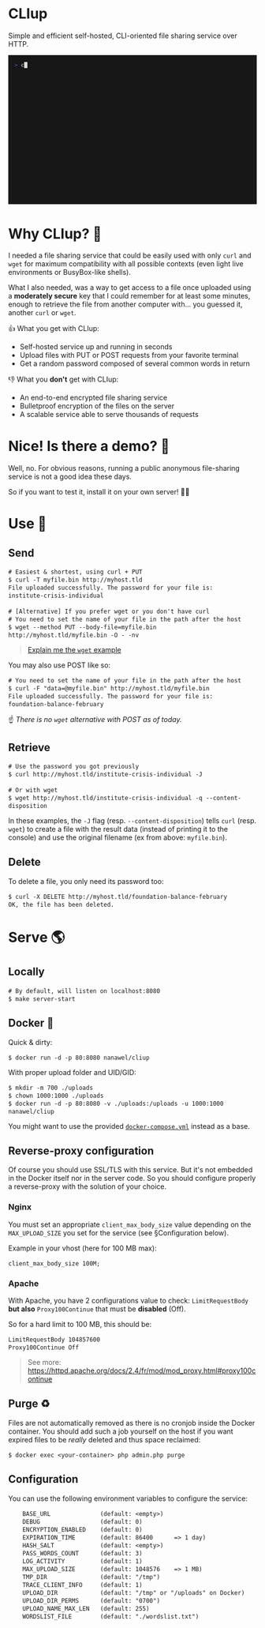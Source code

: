 CLIup
=====

Simple and efficient self-hosted, CLI-oriented file sharing service over HTTP.


![Demo](doc/demo.gif)


# Why CLIup? 🤔

I needed a file sharing service that could be easily used with only `curl` and `wget` for maximum
compatibility with all possible contexts (even light live environments or BusyBox-like shells).

What I also needed, was a way to get access to a file once uploaded using a **moderately secure** key
that I could remember for at least some minutes, enough to retrieve the file from another computer
with... you guessed it, another `curl` or `wget`.

👍 What you get with CLIup:

* Self-hosted service up and running in seconds
* Upload files with PUT or POST requests from your favorite terminal
* Get a random password composed of several common words in return

👎 What you **don't** get with CLIup:

* An end-to-end encrypted file sharing service
* Bulletproof encryption of the files on the server
* A scalable service able to serve thousands of requests


# Nice! Is there a demo? 👀

Well, no. For obvious reasons, running a public anonymous file-sharing service is not a good idea
these days.

So if you want to test it, install it on your own server! 👷‍♀️


# Use 🚀

## Send

```shell
# Easiest & shortest, using curl + PUT
$ curl -T myfile.bin http://myhost.tld
File uploaded successfully. The password for your file is:
institute-crisis-individual

# [Alternative] If you prefer wget or you don't have curl
# You need to set the name of your file in the path after the host
$ wget --method PUT --body-file=myfile.bin http://myhost.tld/myfile.bin -O - -nv
```

> [Explain me the `wget` example](https://explainshell.com/explain?cmd=wget+--method+PUT+--body-file%3D5MB.file+http%3A%2F%2Flocalhost%3A8080%2Fmyfile.bin+-O+-+-nv)

You may also use POST like so:

```shell
# You need to set the name of your file in the path after the host
$ curl -F "data=@myfile.bin" http://myhost.tld/myfile.bin
File uploaded successfully. The password for your file is:
foundation-balance-february
```

☝ _There is no `wget` alternative with POST as of today._

## Retrieve

```shell
# Use the password you got previously
$ curl http://myhost.tld/institute-crisis-individual -J

# Or with wget
$ wget http://myhost.tld/institute-crisis-individual -q --content-disposition
```

In these examples, the `-J` flag (resp. `--content-disposition`) tells `curl` (resp. `wget`) to create a file with
the result data (instead of printing it to the console) and use the original filename (ex from above: `myfile.bin`).

## Delete

To delete a file, you only need its password too:

```shell
$ curl -X DELETE http://myhost.tld/foundation-balance-february
OK, the file has been deleted.
```


# Serve 🌎

## Locally

```shell
# By default, will listen on localhost:8080
$ make server-start
```

## Docker 🐳 

Quick & dirty:

```shell
$ docker run -d -p 80:8080 nanawel/cliup
```

With proper upload folder and UID/GID:

```shell
$ mkdir -m 700 ./uploads
$ chown 1000:1000 ./uploads
$ docker run -d -p 80:8080 -v ./uploads:/uploads -u 1000:1000 nanawel/cliup
```

You might want to use the provided [`docker-compose.yml`](./docker/docker-compose.yml) instead as a base.

## Reverse-proxy configuration

Of course you should use SSL/TLS with this service. But it's not embedded in the Docker itself
nor in the server code. So you should configure properly a reverse-proxy with the solution
of your choice.

### Nginx

You must set an appropriate `client_max_body_size` value depending on the `MAX_UPLOAD_SIZE` you
set for the service (see §Configuration below).

Example in your vhost (here for 100 MB max):

```
client_max_body_size 100M;
```

### Apache

With Apache, you have 2 configurations value to check: `LimitRequestBody` **but also** `Proxy100Continue`
that must be **disabled** (Off).

So for a hard limit to 100 MB, this should be:

```apacheconf
LimitRequestBody 104857600
Proxy100Continue Off
```

> See more: https://httpd.apache.org/docs/2.4/fr/mod/mod_proxy.html#proxy100continue

## Purge ♻

Files are not automatically removed as there is no cronjob inside the Docker container.
You should add such a job yourself on the host if you want expired files to be _really_
deleted and thus space reclaimed:

```shell
$ docker exec <your-container> php admin.php purge
```

## Configuration

You can use the following environment variables to configure the service:

```
    BASE_URL              (default: <empty>)
    DEBUG                 (default: 0)
    ENCRYPTION_ENABLED    (default: 0)
    EXPIRATION_TIME       (default: 86400      => 1 day)
    HASH_SALT             (default: <empty>)
    PASS_WORDS_COUNT      (default: 3)
    LOG_ACTIVITY          (default: 1)
    MAX_UPLOAD_SIZE       (default: 1048576    => 1 MB)
    TMP_DIR               (default: "/tmp")
    TRACE_CLIENT_INFO     (default: 1)
    UPLOAD_DIR            (default: "/tmp" or "/uploads" on Docker)
    UPLOAD_DIR_PERMS      (default: "0700")
    UPLOAD_NAME_MAX_LEN   (default: 255)
    WORDSLIST_FILE        (default: "./wordslist.txt")
```
